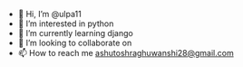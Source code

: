 - 👋 Hi, I’m @ulpa11
- 👀 I’m interested in python 
- 🌱 I’m currently learning django 
- 💞️ I’m looking to collaborate on 
- 📫 How to reach me ashutoshraghuwanshi28@gmail.com

<!---
ulpa11/ulpa11 is a ✨ special ✨ repository because its `README.md` (this file) appears on your GitHub profile.
You can click the Preview link to take a look at your changes.
--->
